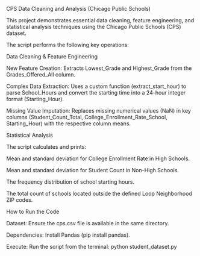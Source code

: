 CPS Data Cleaning and Analysis (Chicago Public Schools)

This project demonstrates essential data cleaning, feature engineering, and statistical analysis techniques using the Chicago Public Schools (CPS) dataset.

The script performs the following key operations:

Data Cleaning & Feature Engineering

New Feature Creation: Extracts Lowest_Grade and Highest_Grade from the Grades_Offered_All column.

Complex Data Extraction: Uses a custom function (extract_start_hour) to parse School_Hours and convert the starting time into a 24-hour integer format (Starting_Hour).

Missing Value Imputation: Replaces missing numerical values (NaN) in key columns (Student_Count_Total, College_Enrollment_Rate_School, Starting_Hour) with the respective column means.

Statistical Analysis

The script calculates and prints:

Mean and standard deviation for College Enrollment Rate in High Schools.

Mean and standard deviation for Student Count in Non-High Schools.

The frequency distribution of school starting hours.

The total count of schools located outside the defined Loop Neighborhood ZIP codes.

How to Run the Code

Dataset: Ensure the cps.csv file is available in the same directory.

Dependencies: Install Pandas (pip install pandas).

Execute: Run the script from the terminal: python student_dataset.py
